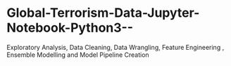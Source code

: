 # Global-Terrorism-Data-Jupyter-Notebook-Python3--
Exploratory Analysis, Data Cleaning, Data Wrangling, Feature Engineering , Ensemble Modelling and Model Pipeline Creation
